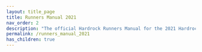 ```yaml
---
layout: title_page
title: Runners Manual 2021
nav_order: 2
description: "The official Hardrock Runners Manual for the 2021 Hardrock Hundred Endurance Run"
permalink: /runners_manual_2021
has_children: true
---
```


